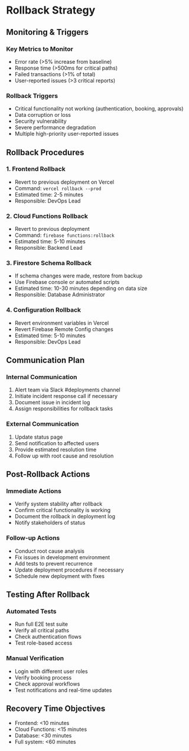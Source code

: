 # Rollback Strategy

## Monitoring & Triggers

### Key Metrics to Monitor
- Error rate (>5% increase from baseline)
- Response time (>500ms for critical paths)
- Failed transactions (>1% of total)
- User-reported issues (>3 critical reports)

### Rollback Triggers
- Critical functionality not working (authentication, booking, approvals)
- Data corruption or loss
- Security vulnerability
- Severe performance degradation
- Multiple high-priority user-reported issues

## Rollback Procedures

### 1. Frontend Rollback
- Revert to previous deployment on Vercel
- Command: `vercel rollback --prod`
- Estimated time: 2-5 minutes
- Responsible: DevOps Lead

### 2. Cloud Functions Rollback
- Revert to previous deployment
- Command: `firebase functions:rollback`
- Estimated time: 5-10 minutes
- Responsible: Backend Lead

### 3. Firestore Schema Rollback
- If schema changes were made, restore from backup
- Use Firebase console or automated scripts
- Estimated time: 10-30 minutes depending on data size
- Responsible: Database Administrator

### 4. Configuration Rollback
- Revert environment variables in Vercel
- Revert Firebase Remote Config changes
- Estimated time: 5-10 minutes
- Responsible: DevOps Lead

## Communication Plan

### Internal Communication
1. Alert team via Slack #deployments channel
2. Initiate incident response call if necessary
3. Document issue in incident log
4. Assign responsibilities for rollback tasks

### External Communication
1. Update status page
2. Send notification to affected users
3. Provide estimated resolution time
4. Follow up with root cause and resolution

## Post-Rollback Actions

### Immediate Actions
- Verify system stability after rollback
- Confirm critical functionality is working
- Document the rollback in deployment log
- Notify stakeholders of status

### Follow-up Actions
- Conduct root cause analysis
- Fix issues in development environment
- Add tests to prevent recurrence
- Update deployment procedures if necessary
- Schedule new deployment with fixes

## Testing After Rollback

### Automated Tests
- Run full E2E test suite
- Verify all critical paths
- Check authentication flows
- Test role-based access

### Manual Verification
- Login with different user roles
- Verify booking process
- Check approval workflows
- Test notifications and real-time updates

## Recovery Time Objectives

- Frontend: <10 minutes
- Cloud Functions: <15 minutes
- Database: <30 minutes
- Full system: <60 minutes

